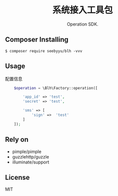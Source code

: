 <h1 align="center"> 系统接入工具包 </h1>

<p align="center"> Operation SDK.</p>


## Composer Installing

```shell
$ composer require seebyyu/blh -vvv
```

## Usage
配置信息
```php
    $operation = \Blh\Factory::operation([

        'app_id' => 'test',
        'secret' => 'test',

        'sms' => [
            'sign' =>  'test'
        ]
    ]);
```
## Rely on
- pimple/pimple
- guzzlehttp/guzzle
- illuminate/support

## License

MIT